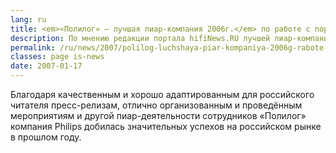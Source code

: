```yaml
---
lang: ru
title: <em>«Полилог» — лучшая пиар-компания 2006г.</em> по работе с порталом hifiNews.RU
description: По мнению редакции портала hifiNews.RU лучшей пиар-компанией по работе с нашим сайтом в прошедшем 2006 году была признана консалтинговая группа «Полилог». В частности, представительство корпорации Philips в России пользуется именно её услугами, что позволяет ей уже в течение нескольких лет укреплять своё информационное присутствие в СМИ.
permalink: /ru/news/2007/polilog-luchshaya-piar-kompaniya-2006g-rabote-portalom-hifinews-ru
classes: page is-news
date: 2007-01-17
---
```


Благодаря качественным и хорошо адаптированным для российского читателя пресс-релизам, отлично организованным и проведённым мероприятиям и другой пиар-деятельности сотрудников «Полилог» компания Philips добилась значительных успехов на российском рынке в прошлом году.
